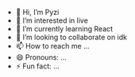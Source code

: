 - 👋 Hi, I’m Pyzi
- 👀 I’m interested in live
- 🌱 I’m currently learning React
- 💞️ I’m looking to collaborate on idk
- 📫 How to reach me ...
- 😄 Pronouns: ...
- ⚡ Fun fact: ...

<!---
elPyzi/elPyzi is a ✨ special ✨ repository because its `README.md` (this file) appears on your GitHub profile.
You can click the Preview link to take a look at your changes.
--->
